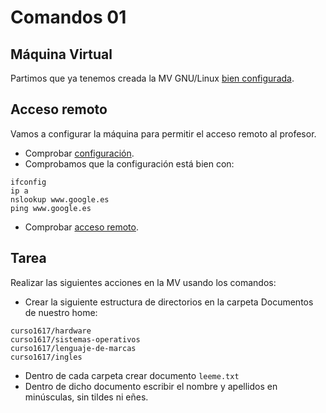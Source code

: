 
# Comandos 01

## Máquina Virtual

Partimos que ya tenemos creada la MV GNU/Linux [bien configurada](../../global/configuracion-aula109.md).

## Acceso remoto

Vamos a configurar la máquina para permitir el acceso remoto al profesor.

* Comprobar [configuración](../../global/configuracion-aula109.md).
* Comprobamos que la configuración está bien con:
```
ifconfig
ip a
nslookup www.google.es
ping www.google.es
```

* Comprobar [acceso remoto](../../global/acceso-remoto.md).

## Tarea
Realizar las siguientes acciones en la MV usando los comandos:
* Crear la siguiente estructura de directorios en la carpeta Documentos de nuestro home:
```
curso1617/hardware
curso1617/sistemas-operativos
curso1617/lenguaje-de-marcas
curso1617/ingles
```
* Dentro de cada carpeta crear documento `leeme.txt`
* Dentro de dicho documento escribir el nombre y apellidos en minúsculas, sin tildes ni eñes.
